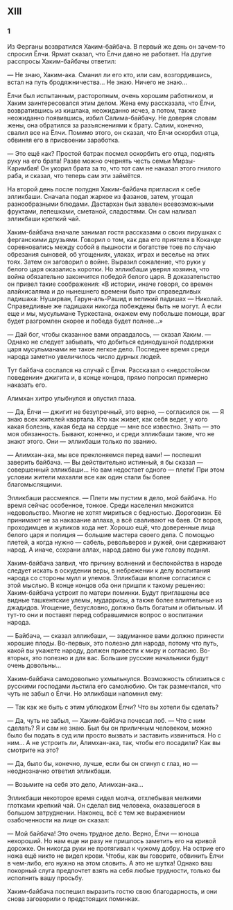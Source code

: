 ## XIII

### 1

Из Ферганы возвратился Хаким-байбача.
В первый же день он зачем-то спросил Ёлчи.
Ярмат сказал, что Ёлчи давно не работает.
На другие расспросы Хаким-байбачы ответил:

— Не знаю, Хаким-ака.
Сманил ли его кто, или сам, возгордившись, встал на путь бродяжничества...
Не знаю.
Ничего не знаю...

Ёлчи был испытанным, расторопным, очень хорошим работником, и Хаким заинтересовался этим делом.
Жена ему рассказала, что Ёлчи, возвратившись из кишлака, неожиданно исчез, а потом, также неожиданно появившись, избил Салима-байбачу.
Не доверяя словам жены, она обратился за разъяснениями к брату.
Салим, конечно, свалил все на Ёлчи.
Помимо этого, он сказал, что Ёлчи оскорбил отца, обвиняя его в присвоении заработка.

— Это ещё как?
Простой батрак посмел оскорбить его отца, поднять руку на его брата!
Разве можно очернять честь семьи Мирзы-Каримбая!
Он укорил брата за то, что тот сам не наказал этого гнилого раба, и сказал, что теперь сам эти займётся.

На второй день после полудня Хаким-байбача пригласил к себе элликбаши.
Сначала подал жаркое из фазанов, затем, угощал разнообразными блюдами.
Дастархан был завален всевозможными фруктами, лепешками, сметаной, сладостями.
Он сам наливал элликбаши крепкий чай.

Хаким-байбача вначале занимал гостя рассказами о своих пирушках с ферганскими друзьями.
Говорил о том, как два его приятеля в Коканде соревновались между собой в пышности и богатстве тоев по случаю обрезания сыновей, об угощениях, улаках, играх и веселье на этих тоях.
Затем он заговорил о войне.
Выразил сожаление, что руки у белого царя оказались коротки.
Но элликбаши уверял хозяина, что война обязательно закончится победой белого царя.
В доказательство он привел такие соображения:
«В истории, иначе говоря, со времен алайхисаляма и до нынешнего времени было три справедливых падишаха: Нуширван, Гарун-аль-Рашид и великий падишах — Николай.
Справедливые же падишахи никогда побеждены быть не могут.
А если еще и мы, мусульмане Туркестана, окажем ему побольше помощи, враг будет разгромлен скорее и победа будет полнее…»

— Дай бог, чтобы сказанное вами оправдалось, — сказал Хаким.
— Однако не следует забывать, что добиться единодушной поддержки царя мусульманами не такое легкое дело.
Последнее время среди народа заметно увеличилось число дурных людей.

Тут байбача сослался на случай с Ёлчи.
Рассказал о «недостойном поведении» джигита и, в конце концов, прямо попросил примерно наказать его.

Алимхан хитро улыбнулся и опустил глаза.

— Да, Ёлчи — джигит не безупречный, это верно, — согласился он.
— Я знаю всех жителей квартала.
Кто как живет, как себя ведет, у кого какая болезнь, какая беда на сердце — мне все известно.
Знать — это моя обязанность.
Бывают, конечно, и среди элликбаши такие, что не знают этого.
Они — элликбаши только по званию.

— Алимхан-ака, мы все преклоняемся перед вами! — поспешил заверить байбача.
— Вы действительно истинный, я бы сказал — совершенный элликбаши...
Но вам недостает одного — плети!
При этом условии жители махалли все как один стали бы более благомыслящими.

Элликбаши рассмеялся.
— Плети мы пустим в дело, мой байбача.
Но время сейчас особенное, тонкое.
Среди населения множится недовольство.
Многие не хотят мириться с бедностью.
Дороговизн.
Её принимают не за наказание аллаха, а всё сваливают на баев.
От воров, проходимцев и жуликов хода нет.
Хорошо ещё, что доверенные лица белого царя и полиция — большие мастера своего дела.
С помощью плетей, а когда нужно — сабель, револьверов и ружей, они сдерживают народ.
А иначе, сохрани аллах, народ давно бы уже голову поднял.

Хаким-байбача заявил, что причину волнений и беспокойства в народе следует искать в оскудении веры, в небрежении к делу воспитания народа со стороны мулл и улемов.
Элликбаши вполне согласился с этой мыслью.
В конце концов оба они пришли к такому решению: Хаким-байбача устроит по матери поминки.
Будут приглашены все видные ташкентские улемы, мударрисы, а также более влиятельные из джадидов.
Угощение, безусловно, должно быть богатым и обильным.
И тут-то они и поставят перед собравшимися вопрос о воспитании народа.

— Байбача, — сказал элликбаши, — задуманное вами должно принести хорошие плоды.
Во-первых, это полезно для народа, потому что путь, какой вы укажете народу, должен привести к миру и согласию.
Во-вторых, это полезно и для вас.
Большие русские начальники будут очень довольны...

Хаким-байбача самодовольно ухмыльнулся.
Возможность сблизиться с русскими господами льстила его самолюбию.
Он так размечтался, что чуть не забыл о Ёлчи.
Но элликбаши напомнил ему:

— Так как же быть с этим ублюдком Ёлчи?
Что вы хотели бы сделать?

— Да, чуть не забыл, — Хаким-байбача почесал лоб.
— Что с ним сделать?
Я и сам не знаю.
Был бы он приличным человеком, можно было бы подать в суд или просто вызвать и заставить извиниться.
Но с ним…
А не устроить ли, Алимхан-ака, так, чтобы его посадили?
Как вы смотрите на это?

— Да, было бы, конечно, лучше, если бы он сгинул с глаз, но — неоднозначно ответил элликбаши.

— Возьмите на себя это дело, Алимхан-ака...

Элликбаши некоторое время сидел молча, отхлебывая мелкими глотками крепкий чай.
Он сделал вид человека, оказавшегося в большом затруднении.
Наконец, всё с тем же выражением озабоченности на лице он сказал:

— Мой байбача!
Это очень трудное дело.
Верно, Ёлчи — юноша нехороший.
Но нам еще ни разу не пришлось заметить его на кривой дорожке.
Он никогда руки не протягивал к чужому добру.
На острие его ножа ещё никто не видел крови.
Чтобы, как вы говорите, обвинить Ёлчи в чем-либо, его нужно на этом словить.
А это не шутка!
Однако ваш покорный слуга предпочтет взять на себя любые трудности, только бы исполнить вашу просьбу.

Хаким-байбача поспешил выразить гостю свою благодарность, и они снова заговорили о предстоящих поминках.
